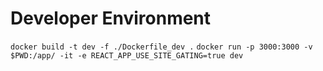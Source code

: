 # Developer Environment
`docker build -t dev -f ./Dockerfile_dev .`
`docker run -p 3000:3000 -v $PWD:/app/ -it -e REACT_APP_USE_SITE_GATING=true dev`
